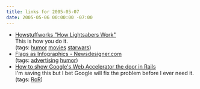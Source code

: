 ```yaml
---
title: links for 2005-05-07
date: 2005-05-06 00:00:00 -07:00
---
```


<ul class="delicious">
	<li>
		<div class="delicious-link"><a href="http://electronics.howstuffworks.com/lightsaber.htm">Howstuffworks "How Lightsabers Work"</a></div>
		<div class="delicious-extended">This is how you do it.</div>
		<div class="delicious-tags">(tags: <a href="http://del.icio.us/torrez/humor">humor</a> <a href="http://del.icio.us/torrez/movies">movies</a> <a href="http://del.icio.us/torrez/starwars">starwars</a>)</div>
	</li>
	<li>
		<div class="delicious-link"><a href="http://www.newsdesigner.com/archives/000541.php">Flags as Infographics - Newsdesigner.com</a></div>
		<div class="delicious-tags">(tags: <a href="http://del.icio.us/torrez/advertising">advertising</a> <a href="http://del.icio.us/torrez/humor">humor</a>)</div>
	</li>
	<li>
		<div class="delicious-link"><a href="http://david.backpackit.com/pub/37983">How to show Google's Web Accelerator the door in Rails</a></div>
		<div class="delicious-extended">I'm saving this but I bet Google will fix the problem before I ever need it.</div>
		<div class="delicious-tags">(tags: <a href="http://del.icio.us/torrez/RoR">RoR</a>)</div>
	</li>
</ul>
